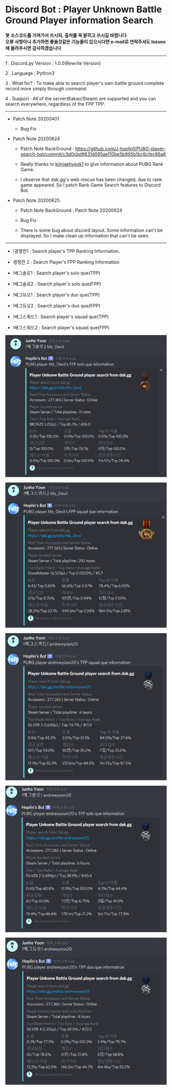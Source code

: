 Discord Bot : Player Unknown Battle Ground Player information Search
===

**봇 소스코드를 가져가서 쓰시되, 출처를 꼭 밝히고 쓰시길 바랍니다**<br>
**오류 사항이나 추가하면 좋을것같은 기능들이 있으시다면 e-mail로 연락주셔도 Issues에 올려주시면 감사하겠습니다**

***
1 . Discord.py Version : 1.0.0(Rewrite Version)

2 . Language : Python3

3 . What for? : To make able to search player's own battle ground complete record more simply through command

4 . Support : All of the server(Kakao/Steam) are supported and you can search everywhere, regardless of the FPP TPP.
***
  - Patch Note 20200401
    
    - Bug Fix
    
  - Patch Note 20200624
  
    - Patch Note BackGround : https://github.com/J-hoplin1/PUBG-player-search-bot/commit/c3d0cbd9631d095ae110be5b995b1bc6cfec86a6
  
    - Really thanks to [kimjaehyeok1](https://github.com/kimjaehyeok1) to give information about PUBG Rank Game. 
    
    - I observe that dak.gg's web rescue has been changed, due to rank game appeared. So I patch Rank Game Search features to Discord Bot.

  - Patch Note 20200625
  
    - Patch Note BackGround : Patch Note 20200624
    
    - Bug Fix
    
    - There is some bug about discord layout. Some information can't be displayed. So I make clean up information that can't be seen.
    
    
***

  - !경쟁전1 : Search player's TPP Ranking Information.
  
  - 경쟁전 2 : Search Player's FPP Ranking Information

  - !배그솔로1 : Search player's solo que(TPP)
  
  - !배그솔로2 : Search player's solo que(FPP)
  
  - !배그듀오1 : Search player's duo que(TPP)
  
  - !배그듀오2 : Search player's duo que(FPP)
  
  - !배그스쿼드1 : Search player's squad que(TPP)
  
  - !배그스쿼드2 : Search player's squad que(FPP)
  
   ![img](img2/1.PNG)
    
   ![img](img2/2.PNG)
   
   ![img](img2/3.PNG)
   
   ![img](img2/4.PNG)
   
   ![img](img2/5.PNG)
